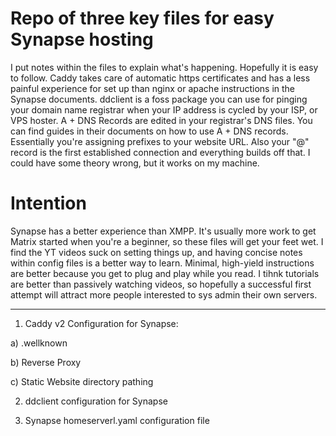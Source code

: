 # Repo of three key files for easy Synapse hosting
I put notes within the files to explain what's happening. Hopefully it is easy to follow. Caddy takes care of automatic https certificates and has a less painful experience for set up than nginx or apache instructions in the Synapse documents. ddclient is a foss package you can use for pinging your domain name registrar when your IP address is cycled by your ISP, or VPS hoster. A + DNS Records are edited in your registrar's DNS files. You can find guides in their documents on how to use A + DNS records. Essentially you're assigning prefixes to your website URL. Also your "@" record is the first established connection and everything builds off that. I could have some theory wrong, but it works on my machine.

# Intention
Synapse has a better experience than XMPP. It's usually more work to get Matrix started when you're a beginner, so these files will get your feet wet. I find the YT videos suck on setting things up, and having concise notes within config files is a better way to learn. Minimal, high-yield instructions are better because you get to plug and play while you read. I tihnk tutorials are better than passively watching videos, so hopefully a successful first attempt will attract more people interested to sys admin their own servers.

---
1) Caddy v2 Configuration for Synapse: 

a) .wellknown 

b) Reverse Proxy

c) Static Website directory pathing


2) ddclient configuration for Synapse


3) Synapse homeserverl.yaml configuration file
